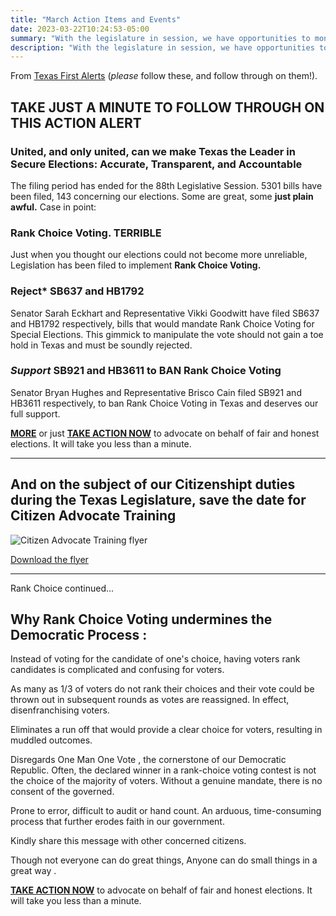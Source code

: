 ```yaml
---
title: "March Action Items and Events"
date: 2023-03-22T10:24:53-05:00
summary: "With the legislature in session, we have opportunities to monitor and direct their actions! Plus, a great event upcoming in Robertson County."
description: "With the legislature in session, we have opportunities to monitor and direct their actions! Plus, a great event upcoming in Robertson County."
---
```


From [Texas First Alerts](https://www.texasfirst.org/alerts) (*please* follow these, and follow through on them!).  

## TAKE JUST A MINUTE TO FOLLOW THROUGH ON THIS ACTION ALERT 

### United, and only united, can we make Texas the Leader in Secure Elections: Accurate, Transparent, and Accountable

The filing period has ended for the 88th Legislative Session. 5301 bills have been filed, 143 concerning our elections.  Some are great, some **just plain awful.** Case in point:  

### Rank Choice Voting. TERRIBLE

Just when you thought our elections could not become more unreliable, Legislation has been filed to implement **Rank Choice Voting.**    

### Reject* SB637 and HB1792

Senator Sarah Eckhart and Representative Vikki Goodwitt have filed SB637 and HB1792 respectively, bills that would mandate Rank Choice Voting for Special Elections. This gimmick to manipulate the vote should not gain a toe hold in Texas and must be soundly rejected. 

### *Support* SB921 and HB3611 to BAN Rank Choice Voting

Senator Bryan Hughes and Representative Brisco Cain filed SB921 and HB3611 respectively, to ban Rank Choice Voting in Texas and deserves our full support.     

**[MORE]()** or just **[TAKE ACTION NOW](https://www.votervoice.net/BroadcastLinks/gWCQOofTBcg0OvMUSNjIaA)** to advocate on behalf of fair and honest elections. It will take you less than a minute.   

---

## And on the subject of our Citizenshipt duties during the Texas Legislature, save the date for Citizen Advocate Training

<div class="align-center" style="width:100%;">
<img src="/img/roberson-cty-citizen-advocate-training.png" alt="Citizen Advocate Training flyer">  
<p><a href="/img/roberson-cty-citizen-advocate-training.png" alt="Citizen Advocate Training flyer">Download the flyer</a></p>
</div>  

--- 
<a name="rank-choice" id="rank-choice"></a>

Rank Choice continued...

## Why Rank Choice Voting undermines the Democratic Process :

Instead of voting for the candidate of one's choice, having voters rank candidates is complicated and confusing for voters.  

As many as 1/3 of voters do not rank their choices and their vote could be thrown out in subsequent rounds as votes are reassigned. In  effect, disenfranchising voters.  

Eliminates a run off that would provide a clear choice for voters, resulting in muddled outcomes.  

Disregards One Man One Vote , the cornerstone of our Democratic Republic.
Often, the declared winner in a rank-choice voting contest is not the choice of the majority of voters. Without a genuine mandate, there is no consent of the governed.  

Prone to error, difficult to audit or hand count. An arduous, time-consuming process that further erodes faith in our government.

Kindly share this message with other concerned citizens.  

Though not everyone can do great things, Anyone can do small things in a great way .  

**[TAKE ACTION NOW](https://www.votervoice.net/BroadcastLinks/gWCQOofTBcg0OvMUSNjIaA)** to advocate on behalf of fair and honest elections. It will take you less than a minute. 
